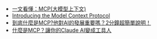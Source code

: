 
* [一文看懂：MCP(大模型上下文)](https://zhuanlan.zhihu.com/p/27327515233)
* [Introducing the Model Context Protocol](https://www.anthropic.com/news/model-context-protocol)
* [到底什麼是MCP?他對AI的發展重要嗎？2分鐘超簡單說明！](https://abusensei.com/what-is-mcp/)
* [什麼是MCP？讓你的Claude AI變成工具人](https://ohya.co/the-future-of-ai/what-is-mcp/)
